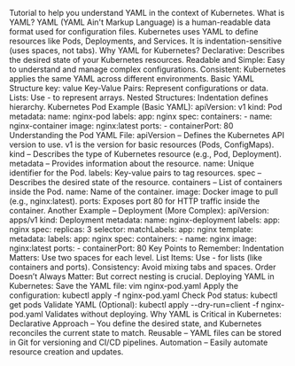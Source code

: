 Tutorial to help you understand YAML in the context of Kubernetes.
What is YAML?
YAML (YAML Ain't Markup Language) is a human-readable data format used for configuration files.
Kubernetes uses YAML to define resources like Pods, Deployments, and Services.
It is indentation-sensitive (uses spaces, not tabs).
Why YAML for Kubernetes?
Declarative: Describes the desired state of your Kubernetes resources.
Readable and Simple: Easy to understand and manage complex configurations.
Consistent: Kubernetes applies the same YAML across different environments.
Basic YAML Structure
key: value
Key-Value Pairs: Represent configurations or data.
Lists: Use - to represent arrays.
Nested Structures: Indentation defines hierarchy.
Kubernetes Pod Example (Basic YAML):
apiVersion: v1
kind: Pod
metadata:
  name: nginx-pod
  labels:
    app: nginx
spec:
  containers:
    - name: nginx-container
      image: nginx:latest
      ports:
        - containerPort: 80
Understanding the Pod YAML File:
apiVersion – Defines the Kubernetes API version to use.
v1 is the version for basic resources (Pods, ConfigMaps).
kind – Describes the type of Kubernetes resource (e.g., Pod, Deployment).
metadata – Provides information about the resource.
name: Unique identifier for the Pod.
labels: Key-value pairs to tag resources.
spec – Describes the desired state of the resource.
containers – List of containers inside the Pod.
name: Name of the container.
image: Docker image to pull (e.g., nginx:latest).
ports: Exposes port 80 for HTTP traffic inside the container.
Another Example – Deployment (More Complex):
apiVersion: apps/v1
kind: Deployment
metadata:
  name: nginx-deployment
  labels:
    app: nginx
spec:
  replicas: 3
  selector:
    matchLabels:
      app: nginx
  template:
    metadata:
      labels:
        app: nginx
    spec:
      containers:
        - name: nginx
          image: nginx:latest
          ports:
            - containerPort: 80
Key Points to Remember:
Indentation Matters: Use two spaces for each level.
List Items: Use - for lists (like containers and ports).
Consistency: Avoid mixing tabs and spaces.
Order Doesn’t Always Matter: But correct nesting is crucial.
Deploying YAML in Kubernetes:
Save the YAML file:
vim nginx-pod.yaml
Apply the configuration:
kubectl apply -f nginx-pod.yaml
Check Pod status:
kubectl get pods
Validate YAML (Optional):
kubectl apply --dry-run=client -f nginx-pod.yaml
Validates without deploying.
Why YAML is Critical in Kubernetes:
Declarative Approach – You define the desired state, and Kubernetes reconciles the current state to match.
Reusable – YAML files can be stored in Git for versioning and CI/CD pipelines.
Automation – Easily automate resource creation and updates.
